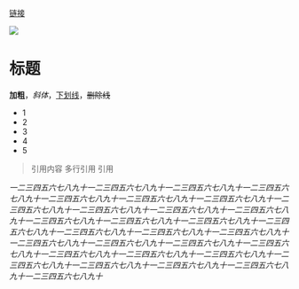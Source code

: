 
[链接](https://zhuanlan.zhihu.com/p/69815302)

![](https://img.nga.178.com/attachments/mon_202107/06/7nQ2o-ej4uK3S14-14.png)

# 标题

**加粗**，*斜体*，<u>下划线</u>，~~删除线~~

- 1
- 2
- 3
- 4
- 5

> 引用内容
> 多行引用
> 引用

*一二三四五六七八九十一二三四五六七八九十一二三四五六七八九十一二三四五六七八九十一二三四五六七八九十一二三四五六七八九十一二三四五六七八九十一二三四五六七八九十一二三四五六七八九十一二三四五六七八九十一二三四五六七八九十一二三四五六七八九十一二三四五六七八九十一二三四五六七八九十一二三四五六七八九十一二三四五六七八九十一二三四五六七八九十一二三四五六七八九十一二三四五六七八九十一二三四五六七八九十一二三四五六七八九十一二三四五六七八九十一二三四五六七八九十一二三四五六七八九十一二三四五六七八九十一二三四五六七八九十一二三四五六七八九十一二三四五六七八九十一二三四五六七八九十一二三四五六七八九十*
